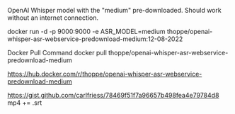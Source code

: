 OpenAI Whisper model with the "medium" pre-downloaded. Should work without an internet connection.

docker run -d -p 9000:9000 -e ASR_MODEL=medium thoppe/openai-whisper-asr-webservice-predownload-medium:12-08-2022

Docker Pull Command
docker pull thoppe/openai-whisper-asr-webservice-predownload-medium


https://hub.docker.com/r/thoppe/openai-whisper-asr-webservice-predownload-medium


https://gist.github.com/carlfriess/78469f51f7a96657b498fea4e79784d8 mp4 += .srt